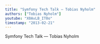 ```yaml
---
title: "Symfony Tech Talk — Tobias Nyholm"
authors: ["Tobias Nyholm"]
youtube: "X0AvLB_IT0o"
timestamp: "2013-02-21"
---
```


Symfony Tech Talk — Tobias Nyholm
